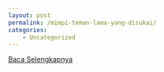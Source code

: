 ```yaml
---
layout: post
permalink: /mimpi-teman-lama-yang-disukai/
categories:
    - Uncategorized
---
```


[Baca Selengkapnya](/04)